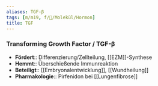 ```yaml
---
aliases: TGF-β
tags: [m/m19, f/🧪/Molekül/Hormon]
title: TGF
---
```

### Transforming Growth Factor / TGF-β
- **Fördert**:: Differenzierung/Zellteilung, [[EZM]]-Synthese
- **Hemmt**:: Überschießende Immunreaktion
- **Beteiligt**:: [[Embryonalentwicklung]], [[Wundheilung]]
- **Pharmakologie**:: Pirfenidon bei [[Lungenfibrose]]